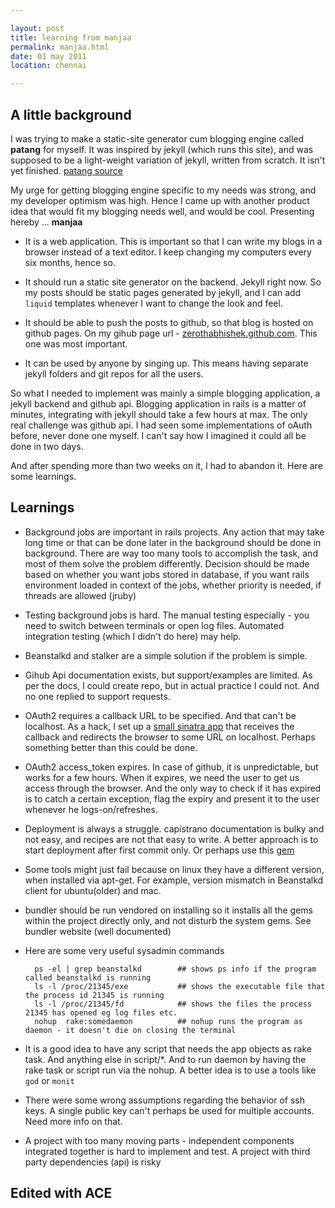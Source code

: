 ```yaml
---

layout: post
title: learning from manjaa
permalink: manjaa.html
date: 01 may 2011
location: chennai

---
```


## A little background

I was trying to make a static-site generator cum blogging engine called **patang** for myself. It was inspired by jekyll (which runs this site), and was supposed to be a light-weight variation of jekyll, written from scratch. It isn't yet finished. [patang source](http://github.com/zerothabhishek/patang)

My urge for getting blogging engine specific to my needs was strong, and my developer optimism was high. Hence I came up with another product idea that would fit my blogging needs well, and would be cool. Presenting hereby ... **manjaa**

- It is a web application. This is important so that I can write my blogs in a browser instead of a text editor. I keep changing my computers every six months, hence so.

- It should run a static site generator on the backend. Jekyll right now. So my posts should be static pages generated by jekyll, and I can add `liquid` templates whenever I want to change the look and feel.

- It should be able to push the posts to github, so that blog is hosted on github pages. On my gihub page url - [zerothabhishek.github.com](http://zerothabhishek.github.com). This one was most important.

- It can be used by anyone by singing up. This means having separate jekyll folders and git repos for all the users.

So what I needed to implement was mainly a simple blogging application, a jekyll backend and github api. Blogging application in rails is a matter of minutes, integrating with jekyll should take a few hours at max. The only real challenge was github api. I had seen some implementations of oAuth before, never done one myself. I can't say how I imagined it could all be done in two days.

And after spending more than two weeks on it, I had to abandon it. Here are some learnings.

## Learnings

- Background jobs are important in rails projects. Any action that may take long time or that can be done later in the background should be done in background. There are way too many tools to accomplish the task, and most of them solve the problem differently. Decision should be made based on whether you want jobs stored in database, if you want rails environment loaded in context of the jobs, whether priority is needed, if threads are allowed (jruby)

- Testing background jobs is hard. The manual testing especially - you need to switch between terminals or open log files. Automated integration testing (which I didn't do here) may help. 

- Beanstalkd and stalker are a simple solution if the problem is simple.

- Gihub Api documentation exists, but support/examples are limited. As per the docs, I could create repo, but in actual practice I could not. And no one replied to support requests.

- OAuth2 requires a callback URL to be specified. And that can't be localhost. As a hack, I set up a [small sinatra app](http://github.com/zerothabhishek/callback-fan) that receives the callback and redirects the browser to some URL on localhost. Perhaps something better than this could be done.

- OAuth2 access_token expires. In case of github, it is unpredictable, but works for a few hours. When it expires, we need the user to get us access through the browser. And the only way to check if it has expired is to catch a certain exception, flag the expiry and present it to the user whenever he logs-on/refreshes.

- Deployment is always a struggle. capistrano documentation is bulky and not easy, and recipes are not that easy to write. A better approach is to start deployment after first commit only. Or perhaps use this [gem](https://github.com/webficient/capistrano-recipes)

- Some tools might just fail because on linux they have a different version, when installed via apt-get. For example, version mismatch in Beanstalkd client for ubuntu(older) and mac.
 
- bundler should be run vendored on installing so it installs all the gems within the project directly only, and not disturb the system gems. See bundler website (well documented)

- Here are some very useful sysadmin commands
	
		ps -el | grep beanstalkd		## shows ps info if the program called beanstalkd is running
		ls -l /proc/21345/exe			## shows the executable file that the process id 21345 is running
		ls -l /proc/21345/fd			## shows the files the process 21345 has opened eg log files etc.
		nohup  rake:somedaemon 			## nohup runs the program as daemon - it doesn't die on closing the terminal
	
- It is	a good idea to have any script that needs the app objects as rake task. And anything else in script/\*. And to run daemon by having the rake task or script run via the nohup. A better idea is to use a tools like `god` or `monit`

- There were some wrong assumptions regarding the behavior of ssh keys. A single public key can't perhaps be used for multiple accounts. Need more info on that.

- A project with too many moving parts - independent components integrated together is hard to implement and test.
A project with third party dependencies (api) is risky


## Edited with ACE
